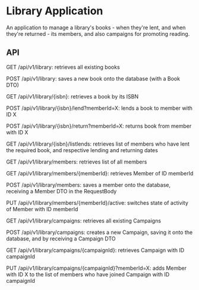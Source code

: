 # Library Application 
An application to manage a library's books - when they're lent, and when they're returned - its members, and also campaigns for promoting reading.

## API

GET /api/v1/library: retrieves all existing books

POST /api/v1/library: saves a new book onto the database (with a Book DTO)

GET /api/v1/library/{isbn}: retrieves a book by its ISBN

POST /api/v1/library/{isbn}/lend?memberId=X: lends a book to member with ID X

POST /api/v1/library/{isbn}/return?memberId=X: returns book from member with ID X

GET /api/v1/library/{isbn}/listlends: retrieves list of members who have lent the required book, and respective lending and returning dates

GET /api/v1/library/members: retrieves list of all members

GET /api/v1/library/members/{memberId}: retrieves Member of ID memberId

POST /api/v1/library/members: saves a member onto the database, receiving a Member DTO in the RequestBody

PUT /api/v1/library/members/{memberId}/active: switches state of activity of Member with ID memberId

GET /api/v1/library/campaigns: retrieves all existing Campaigns

POST /api/v1/library/campaigns: creates a new Campaign, saving it onto the database, and by receiving a Campaign DTO

GET /api/v1/library/campaigns/{campaignId}: retrieves Campaign with ID campaignId

PUT /api/v1/library/campaigns/{campaignId}?memberId=X: adds Member with ID X to the list of members who have joined Campaign with ID campaignId